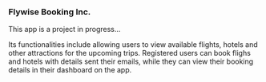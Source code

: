 ### Flywise Booking Inc.

This app is a project in progress... <br>

Its functionalities include allowing users to view available flights, hotels and other attractions for the upcoming trips. Registered users can book flighs and hotels with details sent their emails, while they can view their booking details in their dashboard on the app.
